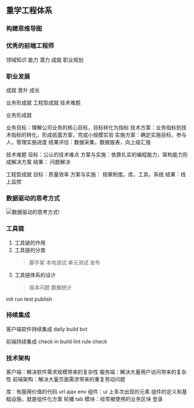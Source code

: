 ## 重学工程体系

### 构建思维导图

### 优秀的前端工程师

领域知识
能力 潜力 成就
职业规划

### 职业发展

成就 晋升 成长

业务形成就
工程型成就
技术难题

业务形成就

业务目标：理解公司业务的核心目标，目标转化为指标
技术方案：业务指标到技术指标的转化，形成纸面方案，完成小规模实验
实施方案：确定实施目标，参与人，管理实施进度
结果评估：数据采集，数据报表，向上级汇报

技术难题
目标：公认的技术难点
方案与实施：依靠扎实的编程能力，架构能力形成解决方案
结果： 问题解决

工程型成就
目标：质量效率
方案与实施： 规章制度。库，工具，系统
结果：线上监控

### 数据驱动的思考方式

![数据驱动的思考方式!](/dulinyu-blog/learn/29920464-Dingtalk_20220715162935.png "数据驱动的思考方式")

### 工具链

1. 工具链的作用
2. 工具链的分类
   > 脚手架
   > 本地调试
   > 单元测试
   > 发布
3. 工具链体系的设计
   > 版本问题
   > 数据统计

init run test publish

### 持续集成

客户端软件持续集成
daily build
bvt

前端持续集成
check in build
lint rule check

### 技术架构

客户端：解决软件需求规模带来的复杂性
服务端：解决大量用户访问带来的复杂性
前端架构：解决大量页面需求带来的重复劳动问题

库：有服用价值的代码
url ajax env
组件：ui 上多次出现的元素 组件的定义和基础设施，就是组件化方案
轮播 tab
模块：经常被使用的业务区块
登录

 <Gitalk />
